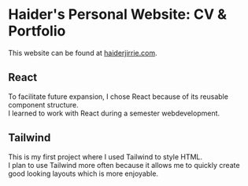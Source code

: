 # Haider's Personal Website: CV & Portfolio

This website can be found at [haiderjirrie.com](https://haiderjirrie.com).

## React

To facilitate future expansion, I chose React because of its reusable component structure.\
I learned to work with React during a semester webdevelopment.

## Tailwind

This is my first project where I used Tailwind to style HTML.\
I plan to use Tailwind more often because it allows me to quickly create good looking layouts which is more enjoyable.
